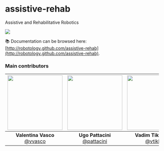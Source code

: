 # assistive-rehab
Assistive and Rehabilitative Robotics

<a href="https://zenhub.com"><img src="https://raw.githubusercontent.com/ZenHubIO/support/master/zenhub-badge.png"></a>

:books: Documentation can be browsed here: [http://robotology.github.com/assistive-rehab](http://robotology.github.com/assistive-rehab).

### Main contributors
|[<img src="https://github.com/vvasco.png" width="180">](https://github.com/vvasco)|[<img src="https://github.com/pattacini.png" width="180">](https://github.com/pattacini)|[<img src="https://github.com/vtikha.png" width="180">](https://github.com/vtikha)|
|:---:|:---:|:---:|
| **Valentina Vasco** [@vvasco](https://github.com/vvasco)| **Ugo Pattacini** [@pattacini](https://github.com/pattacini)| **Vadim Tikhanoff** [@vtikha](https://github.com/vtikha)|